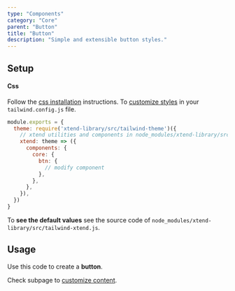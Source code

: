 ```yaml
---
type: "Components"
category: "Core"
parent: "Button"
title: "Button"
description: "Simple and extensible button styles."
---
```


## Setup

#### Css

Follow the [css installation](/introduction/getting-started/setup#css-installation) instructions. To [customize styles](/introduction/getting-started/setup#css-customization) in your `tailwind.config.js` file.

```jsx
module.exports = {
  theme: require('xtend-library/src/tailwind-theme')({
    // xtend utilities and components in node_modules/xtend-library/src/tailwind-xtend.js
    xtend: theme => ({
      components: {
        core: {
          btn: {
            // modify component
          },
        },
      },
    }),
  })
}
```

To **see the default values** see the source code of `node_modules/xtend-library/src/tailwind-xtend.js`.

## Usage

Use this code to create a **button**.

<demo>
  <demovanilla src="vanilla/components/core/button/usage">
  </demovanilla>
</demo>

Check subpage to [customize content](/components/core/button/content).
